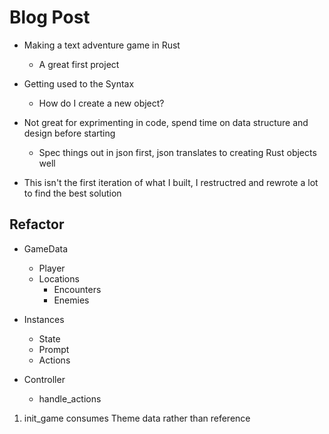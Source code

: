 # Blog Post
- Making a text adventure game in Rust
    - A great first project

- Getting used to the Syntax
    - How do I create a new object?
- Not great for exprimenting in code, spend time on data structure and design before starting
    - Spec things out in json first, json translates to creating Rust objects well
- This isn't the first iteration of what I built, I restructred and rewrote a lot to find the best solution


## Refactor

- GameData
    - Player
    - Locations
        - Encounters
        - Enemies

- Instances
    - State
    - Prompt
    - Actions

- Controller
    - handle_actions

1. init_game consumes Theme data rather than reference